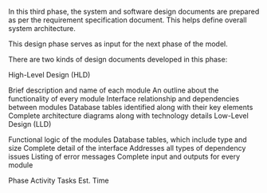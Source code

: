 In this third phase, the system and software design documents are prepared as per the requirement specification document. This helps define overall system architecture.

This design phase serves as input for the next phase of the model.

There are two kinds of design documents developed in this phase:

High-Level Design (HLD)

Brief description and name of each module
An outline about the functionality of every module
Interface relationship and dependencies between modules
Database tables identified along with their key elements
Complete architecture diagrams along with technology details
Low-Level Design (LLD)

Functional logic of the modules
Database tables, which include type and size
Complete detail of the interface
Addresses all types of dependency issues
Listing of error messages
Complete input and outputs for every module


Phase
Activity
Tasks
Est. Time

